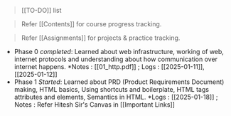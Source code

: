 >[[TO-DO]] list

>Refer [[Contents]] for course progress tracking.

>Refer [[Assignments]] for projects & practice tracking.

- Phase 0 *completed*: Learned about web infrastructure, working of web, internet protocols and understanding about how communication over internet happens. *Notes : [[01_http.pdf]] ; Logs : [[2025-01-11]], [[2025-01-12]]
- Phase 1 *Started*: Learned about PRD (Product Requirements Document) making, HTML basics, Using shortcuts and boilerplate, HTML tags attributes and elements, Semantics in HTML. *Logs : [[2025-01-18]] ; Notes : Refer Hitesh Sir's Canvas in [[Important Links]] 



